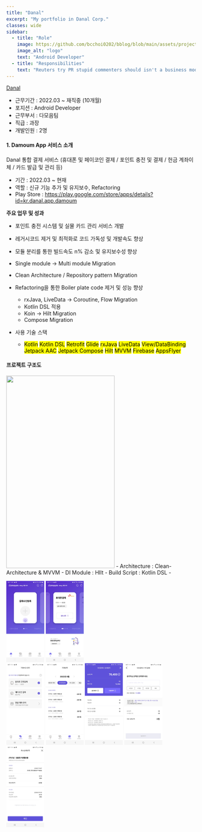 ```yaml
---
title: "Danal"
excerpt: "My portfolio in Danal Corp."
classes: wide
sidebar:
  - title: "Role"
    image: https://github.com/bcchoi0202/bblog/blob/main/assets/projects/danal/danal_ci.PNG?raw=true
    image_alt: "logo"
    text: "Android Developer"
  - title: "Responsibilities"
    text: "Reuters try PR stupid commenters should isn't a business model"
---
```


[Danal](https://www.danalpay.com "다날")
- 근무기간 : 2022.03 ~ 재직중 (10개월)
- 포지션 : Android Developer
- 근무부서 : 다모음팀
- 직급 : 과장
- 개발인원 : 2명 

#### 1. Damoum App 서비스 소개
 Danal 통합 결제 서비스 (휴대폰 및 페이코인 결제 / 포인트 충전 및 결제 / 헌금 계좌이체 / 카드 발급 및 관리 등)
  - 기간 : 2022.03 ~ 현재
  - 역할 : 신규 기능 추가 및 유지보수, Refactoring
  - Play Store : https://play.google.com/store/apps/details?id=kr.danal.app.damoum
  
  **주요 업무 및 성과**
  * 포인트 충전 시스템 및 실물 카드 관리 서비스 개발
  * 레거시코드 제거 및 최적화로 코드 가독성 및 개발속도 향상
  * 모듈 분리를 통한 빌드속도 n% 감소 및 유지보수성 향상
  * Single module -> Multi module Migration
  * Clean Architecture / Repository pattern Migration
  * Refactoring을 통한 Boiler plate code 제거 및 성능 향상  
    * rxJava, LiveData -> Coroutine, Flow Migration
    * Kotlin DSL 적용
    * Koin -> Hilt Migration
    * Compose Migration  
  
  * 사용 기술 스택  
    * <mark>Kotlin</mark> <mark>Kotlin DSL</mark> <mark>Retrofit</mark> <mark>Glide</mark> <mark>rxJava</mark> <mark>LiveData</mark> <mark>View/DataBinding</mark> <mark>Jetpack AAC</mark> <mark>Jetpack Compose</mark> <mark>Hilt</mark> <mark>MVVM</mark> <mark>Firebase</mark> <mark>AppsFlyer</mark>

#### 프로젝트 구조도
<img src = "https://user-images.githubusercontent.com/79304650/190574117-7981a179-188d-496d-8f7a-113d196dad02.png" width="288px" height="512px" />
- Architecture : Clean-Architecture & MVVM
- DI Module : HIlt
- Build Script : Kotlin DSL
- 
  
  <img src="https://github.com/bcchoi0202/bblog/blob/main/assets/projects/danal/1.jpg?raw=true" width="20%"> <img src="https://github.com/bcchoi0202/bblog/blob/main/assets/projects/danal/2.jpg?raw=true" width="20%">  
  <img src="https://github.com/bcchoi0202/bblog/blob/main/assets/projects/danal/3.jpg?raw=true" width="20%"> <img src="https://github.com/bcchoi0202/bblog/blob/main/assets/projects/danal/4.jpg?raw=true" width="20%"> <img src="https://github.com/bcchoi0202/bblog/blob/main/assets/projects/danal/5.jpg?raw=true" width="20%"> <img src="https://github.com/bcchoi0202/bblog/blob/main/assets/projects/danal/6.jpg?raw=true" width="20%"> <img src="https://github.com/bcchoi0202/bblog/blob/main/assets/projects/danal/7.jpg?raw=true" width="20%">
